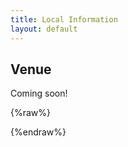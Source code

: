 ```yaml
---
title: Local Information
layout: default
---
```


## Venue

Coming soon!

{%raw%}
<!--- 
All talks and posters at SALT34 will take place on the University of Rochester's [River Campus](https://www.google.com/maps/place/Wegmans+Hall/@43.1260797,-77.6326735,17z/). 

Talk sessions and on-site registration will take place on the first floor of [Wegmans Hall](https://www.rochester.edu/college/ecm/locations/wegmans.html) (Room 1400; <a href="https://maps.app.goo.gl/erMSWCyUjNKpYigv7">map</a>), and coffee breaks will take place on the first floor of [Goergen Hall](https://www.rochester.edu/college/ecm/locations/goergen.html) (Munnerlyn Atrium; <a href="https://maps.app.goo.gl/PvRXJY6xbWBgUyxR8">map</a>). On Wednesday evening (May 29), there will be a reception concurrent with the poster session, both in <a href="https://www.rochester.edu/college/rettnerhall/facilities/atrium.html">Rettner Hall</a> (Rettner Atrium; <a href="https://maps.app.goo.gl/koZ8dDNAnxJNfjjdA">map</a>).

<hr/>

## Travel

The best options for traveling to Rochester from the Greater Rochester International Airport (ROC) is to take a cab or ride share. The ride to campus as well as all of the hotels listed below is less than 10 miles and usually takes 10-15 minutes.

<hr/>

## Hotels

There are two hotels within walking distance of campus:<br>

<div class="row" >
  <div class="one-half column" >
  <a href="https://www.hilton.com/en/hotels/rocuagi-hilton-garden-inn-rochester-university-and-medical-center/">Hilton Garden Inn University of Rochester</a><br>30 Celebration Dr.<br>Rochester, NY 14620<br>(585) 424-4404
  </div>
  <div class="one-half column" >
  <a href="https://www.ihg.com/staybridge/hotels/us/en/rochester/rocba/hoteldetail">Staybridge Suites University of Rochester</a><br>1000 Genesee St.<br>Rochester, NY 14611<br>(585) 527-9110
  </div>
</div>

There are additionally a number of hotels in downtown Rochester, which require a car in order to get to campus. The two we recommend are:

<div class="row" >
  <div class="one-half column" >
  <a href="https://www.strathallan.com/">The Strathallan</a><br>550 East Ave.<br>Rochester, NY 14607<br>(585) 461-5010
  </div>
  <div class="one-half column" >
  <a href="https://www.marriott.com/en-us/hotels/roccd-courtyard-rochester-downtown/overview/">Courtyard by Marriott Rochester Downtown</a><br>390 East Ave.<br>Rochester, NY 14607<br>(585) 504-2750
  </div>
</div>

If you are considering a hotel outside of these fours, we recommend consulting the organizers before booking.

A block of rooms has been reserved at the campus-adjacent [Hilton Garden Inn University of Rochester](https://www.hilton.com/en/hotels/rocuagi-hilton-garden-inn-rochester-university-and-medical-center/) for May 28–30. You can reserve one of these rooms [here](https://www.hilton.com/en/attend-my-event/urdepartmentoflinguistics/).

<hr/>

## Parking

On-campus parking in the [Library Lot](https://www.google.com/maps/place/Library+Lot,+Rochester,+NY+14611/) has been reserved for registered participants who plan to drive to campus. This lot requires an access code that will be provided to registered participants by email prior to the start of the conference. 

<hr/>

## Food and Drink

The closest food to campus can be found in the [College Town](https://maps.app.goo.gl/8uQap6VjF385C5CcA) area, which is a 10-15 minute walk from Wegmans Hall. College Town is your best bet for a quick lunch on Tuesday and Wednesday.

For a more leisurely lunch or dinner, there are a range of excellent culinary offerings a short drive from campus. Some of our favorite restaurants are:

<div class="row" >
  <div class="one-half column" >
  <a href="https://www.noshroc.com/">Nosh</a><br>47 Russell St.<br>Rochester NY, 14607
  </div>
  <div class="one-half column" >
  <a href="https://www.restaurantgoodluck.com/">Good Luck</a><br>50 Anderson Ave.<br>Rochester, NY 14620
  </div>
</div>
<div class="row" >
  <div class="one-half column" >
  <a href="https://www.iloveverns.com/">Vern's</a><br>696 Park Ave.<br>Rochester, NY 14607
  </div>
  <div class="one-half column" >
  <a href="https://www.brancamidtown.com/">Branca</a><br>280 E Broad St.<br>Rochester, NY 14604
  </div>
</div>

There are quite a few great vegetarian restaurants. Some of our favorites are:

<div class="row" >
  <div class="one-half column" >
  <a href="https://www.owlhouserochester.com/">Owl House</a><br>75 Marshall St.<br>Rochester NY, 14607
  </div>
  <div class="one-half column" >
  <a href="https://www.grassfedrochester.com/">Grass Fed</a><br>980-982 Monroe Ave.<br>Rochester, NY 14620
  </div>
</div>
<div class="row" >
  <div class="one-half column" >
  <a href="https://www.voulasgreeksweets.com/">Voula's</a><br>439 Monroe Ave.<br>Rochester, NY 14607
  </div>
  <div class="one-half column" >
  <a href="https://redfernrochester.com/">Red Fern</a><br>283 Oxford St.<br>Rochester, NY 14607
  </div>
</div>

A few good breakfast spots are:

<div class="row" >
  <div class="one-half column" >
  <a href="https://www.highlandparkdinerny.com/">Highland Park Diner</a><br>960 S Clinton Ave.<br>Rochester NY, 14620
  </div>
  <div class="one-half column" >
  <a href="http://www.jinesrestaurant.com/">Jines</a><br>658 Park Ave.<br>Rochester, NY 14607
  </div>
</div>
<div class="row" >
  <div class="one-half column" >
  <a href="http://www.jimsonmain.com/">Jim's on Main</a><br>785 East Main St.<br>Rochester, NY 14605
  </div>
  <div class="one-half column" >
  <a href="https://flourcitybread.com/">Flour City Bread</a><br>45 Public Market<br>Rochester, NY 14609
  </div>
</div>

The coffee options near campus are unfortunately exceedingly poor, but there are quite a few excellent places to get well-made espresso drinks and drip coffee. Ugly Duck is by far the best and was even named best coffee shop in New York State by [Tasting Table](https://www.tastingtable.com/374113/the-best-coffee-shop-in-every-state/). 

<div class="row" >
  <div class="one-half column" >
  <a href="https://www.uglyduckcoffee.com/">Ugly Duck</a><br>89 Charlotte St.<br>Rochester, NY 14607
  </div>
  <div class="one-half column" >
  <a href="https://www.winterswancoffee.com/">Winter Swan</a><br>43 Russell St.<br>Rochester, NY 14607
  </div>
</div>
<div class="row" >
  <div class="one-half column" >
  <a href="https://www.melocoffeeandkitchen.com/">Melo</a><br>696 University Ave.<br>Rochester NY, 14607
  </div>
  <div class="one-half column" >
  <a href="https://www.ilovepearsons.com/">Pearson's</a><br>23 Somerton St.<br>Rochester, NY 14620
  </div>
</div>

Rochester has a vibrant cocktail scene–hosting the annual, week-long [Rochester Cocktail Revival](https://rochestercocktailrevival.com/) festival. Some of our favorite cocktail-focused bars are:

<div class="row" >
  <div class="one-half column" >
  <a href="https://www.thedailyrefresher.com/">The Daily Refresher</a><br>293 Alexander St.<br>Rochester, NY 14607
  </div>
  <div class="one-half column" >
  <a href="https://www.swandiveroc.com/">Swan Dive</a><br>289 Alexander St.<br>Rochester, NY 14607
  </div>
</div>
<div class="row" >
  <div class="one-half column" >
  <a href="https://www.graceanddisgrace.com/">Grace & Disgrace</a><br>17 Richmond St.<br>Rochester NY, 14625
  </div>
  <div class="one-half column" >
  <a href="https://www.curebar.net/">Cure</a><br>50 Public Market<br>Rochester, NY 14609
  </div>
</div>

As a former milling boomtown, Rochester has [a long history of brewing](https://en.wikipedia.org/wiki/History_of_brewing_in_Rochester,_New_York) and is best known for being the home of [Genesee Brewery](https://www.geneseebeer.com/) (which is worth a visit for its view of [High Falls](https://www.visitrochester.com/things-to-do/outdoors/waterfalls/high-falls/)). But it also has a glut of excellent craft breweries. Some of our favorites are: 

<div class="row" >
  <div class="one-half column" >
  <a href="https://www.strangebirdbeer.com/">Strangebird</a><br>62 Marshall St.<br>Rochester, NY 14607
  </div>
  <div class="one-half column" >
  <a href="https://threeheadsbrewing.com/">Three Heads</a><br>186 Atlantic Ave.<br>Rochester, NY 14607
  </div>
</div>
<div class="row" >
  <div class="one-half column" >
  <a href="https://www.risingstormbrewing.com/rsbc-the-mill/">Rising Storm</a><br>1880 Blossom Rd.<br>Rochester NY, 14625
  </div>
  <div class="one-half column" >
  <a href="https://www.21richmond.com/">The Richmond</a><br>21 Richmond St.<br>Rochester, NY 14607
  </div>
</div>

<hr/>

## Movies

<div class="row" >
  <div class="one-half column" >
  <a href="https://thelittle.org/">The Little Theater</a><br>240 East Ave.<br>Rochester, NY 14604
  </div>
  <div class="one-half column" >
  <a href="https://www.eastman.org/events/film-screenings">Eastman Museum</a><br>900 East Ave.<br>Rochester, NY 14607
  </div>
</div>

<hr/>

## Music

<div class="row" >
  <div class="one-half column" >
  <a href="https://www.bugjar.com/">Bug Jar</a><br>219 Monroe Ave.<br>Rochester, NY 14607
  </div>
  <div class="one-half column" >
  <a href="https://lux666.com/">Lux</a><br>666 South Ave.<br>Rochester, NY 14620
  </div>
</div>
<div class="row" >
  <div class="one-half column" >
  <a href="https://thelittle.org/cafe/">Little Cafe</a><br>240 East Ave.<br>Rochester, NY 14604
  </div>
  <div class="one-half column" >
  <a href="153 Liberty Pole Way">Abilene</a><br>666 South Ave.<br>Rochester, NY 14604
  </div>
</div>

<hr/>

## Museums

<div class="row" >
  <div class="one-half column" >
  <a href="https://mag.rochester.edu/">Memorial Art Gallery</a><br>500 University Ave.<br>Rochester, NY 14607
  </div>
  <div class="one-half column" >
  <a href="https://www.eastman.org/">Eastman Museum</a><br>900 East Ave.<br>Rochester, NY 14607
  </div>
</div>

--->
{%endraw%}